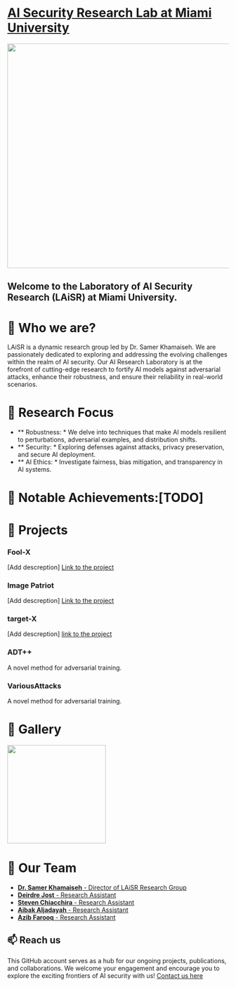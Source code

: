 # [AI Security Research Lab at Miami University](https://miamioh.edu/profiles/cec/samer-khamaiseh.html)
<p align="center">
  <img src="https://github.com/user-attachments/assets/02dae6e8-da7e-4c07-b5fe-4013d2d4dda6" width = 512 />
</p>

## **Welcome to the Laboratory of AI Security Research (LAiSR) at Miami University.**
# 🎤 Who we are?  
LAiSR is a dynamic research group led by Dr. Samer Khamaiseh. We are passionately dedicated to exploring and addressing the evolving challenges within the realm of AI security. Our AI Research Laboratory is at the forefront of cutting-edge research to fortify AI models against adversarial attacks, enhance their robustness, and ensure their reliability in real-world scenarios.

# 🔎 Research Focus
- ** Robustness: * We delve into techniques that make AI models resilient to perturbations, adversarial examples, and distribution shifts.
- ** Security: * Exploring defenses against attacks, privacy preservation, and secure AI deployment.
- ** AI Ethics: * Investigate fairness, bias mitigation, and transparency in AI systems.

# 🌟 Notable Achievements:[TODO]

# 🚀 Projects
### Fool-X
[Add descreption]
[Link to the project](#)
### Image Patriot
[Add descreption]
[Link to the project](#)
### target-X
[Add descreption]
[link to the project](https://github.com/LAiSR-SK/target-x)
### ADT++
A novel method for adversarial training.
### VariousAttacks
A novel method for adversarial training.

# 📸 Gallery
<p float="left">
  <img src="https://github.com/user-attachments/assets/4ba8d1d0-b732-4747-b661-1c281e240ff6" width="224" />
</p>

# 👥 Our Team
- [**Dr. Samer Khamaiseh** - Director of LAiSR Research Group](https://www.linkedin.com/in/samer-khamaiseh/)
- [**Deirdre Jost** - Research Assistant](https://www.linkedin.com/in/deirdre-jost-445822228/)
- [**Steven Chiacchira** - Research Assistant](https://www.linkedin.com/in/steven-chiacchira)
- [**Aibak Aljadayah** - Research Assistant](https://www.linkedin.com/in/aibak-aljadayah)
- [**Azib Farooq** - Research Assistant](https://www.linkedin.com/in/itsazibfarooq/)


## 📫 Reach us 
This GitHub account serves as a hub for our ongoing projects, publications, and collaborations. We welcome your engagement and encourage you to explore the exciting frontiers of AI security with us!
[Contact us here](https://miamioh.edu/profiles/cec/samer-khamaiseh.html)





